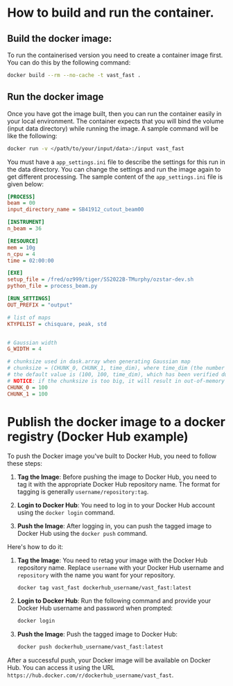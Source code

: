 # How to build and run the container.


## Build the docker image:
To run the containerised version you need to create a container image first. You can do this by the following command:
```bash
docker build --rm --no-cache -t vast_fast .
```
## Run the docker image
Once you have got the image built, then you can run the container easily in your local environment. The container 
expects that you will bind the volume (input data directory) while running the image. A sample command will be like the 
following:

```bash
docker run -v </path/to/your/input/data>:/input vast_fast
```

You must have a ```app_settings.ini``` file to describe the settings for this run in the data directory. You can change 
the settings and run the image again to get different processing. The sample content of the ```app_settings.ini``` file 
is given below:

```ini
[PROCESS]
beam = 00
input_directory_name = SB41912_cutout_beam00

[INSTRUMENT]
n_beam = 36

[RESOURCE]
mem = 10g
n_cpu = 4
time = 02:00:00

[EXE]
setup_file = /fred/oz999/tiger/SS2022B-TMurphy/ozstar-dev.sh
python_file = process_beam.py

[RUN_SETTINGS]
OUT_PREFIX = "output"

# list of maps
KTYPELIST = chisquare, peak, std


# Gaussian width
G_WIDTH = 4

# chunksize used in dask.array when generating Gaussian map
# chunksize = (CHUNK_0, CHUNK_1, time_dim), where time_dim (the number of time slices) is determined at run time
# the default value is (100, 100, time_dim), which has been verified during the course of devlopment at ADACS
# NOTICE: if the chunksize is too big, it will result in out-of-memory issue or kill the process
CHUNK_0 = 100
CHUNK_1 = 100

```

# Publish the docker image to a docker registry (Docker Hub example)

To push the Docker image you've built to Docker Hub, you need to follow these steps:

1. **Tag the Image**: Before pushing the image to Docker Hub, you need to tag it with the appropriate Docker Hub repository name. The format for tagging is generally `username/repository:tag`.

2. **Login to Docker Hub**: You need to log in to your Docker Hub account using the `docker login` command.

3. **Push the Image**: After logging in, you can push the tagged image to Docker Hub using the `docker push` command.

Here's how to do it:

1. **Tag the Image**:
   You need to retag your image with the Docker Hub repository name. Replace `username` with your Docker Hub username and `repository` with the name you want for your repository.

   ```bash
   docker tag vast_fast dockerhub_username/vast_fast:latest
   ```

2. **Login to Docker Hub**:
   Run the following command and provide your Docker Hub username and password when prompted:

   ```bash
   docker login
   ```

3. **Push the Image**:
   Push the tagged image to Docker Hub:

   ```bash
   docker push dockerhub_username/vast_fast:latest
   ```

After a successful push, your Docker image will be available on Docker Hub. You can access it using the URL `https://hub.docker.com/r/dockerhub_username/vast_fast`.